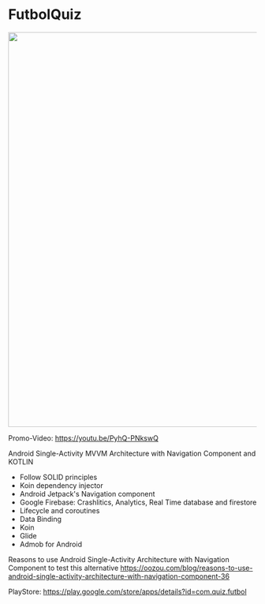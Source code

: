 # FutbolQuiz

<p align="center">
    <img src="https://github.com/AlvaroQ/FutbolQuiz/blob/main/capture/landing_page.png" width="800">
</p>

Promo-Video: https://youtu.be/PyhQ-PNkswQ

Android Single-Activity MVVM Architecture with Navigation Component and KOTLIN
 - Follow SOLID principles
 - Koin dependency injector
 - Android Jetpack's Navigation component
 - Google Firebase: Crashlitics, Analytics, Real Time database and firestore
 - Lifecycle and coroutines
 - Data Binding
 - Koin
 - Glide
 - Admob for Android

Reasons to use Android Single-Activity Architecture with Navigation Component to test this alternative
https://oozou.com/blog/reasons-to-use-android-single-activity-architecture-with-navigation-component-36

PlayStore: https://play.google.com/store/apps/details?id=com.quiz.futbol
